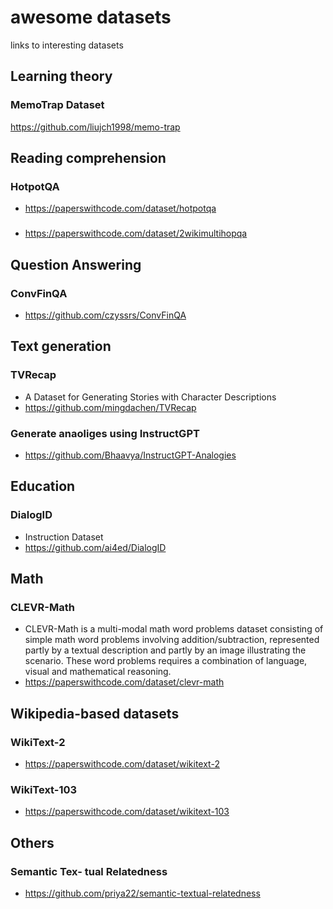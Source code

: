 # awesome datasets
links to interesting datasets

## Learning theory
### MemoTrap Dataset
https://github.com/liujch1998/memo-trap


## Reading comprehension
### HotpotQA
* https://paperswithcode.com/dataset/hotpotqa

### 
* https://paperswithcode.com/dataset/2wikimultihopqa


## Question Answering
### ConvFinQA
* https://github.com/czyssrs/ConvFinQA


## Text generation
### TVRecap
* A Dataset for Generating Stories with Character Descriptions
* https://github.com/mingdachen/TVRecap

### Generate anaoliges using InstructGPT
* https://github.com/Bhaavya/InstructGPT-Analogies

## Education
### DialogID
* Instruction Dataset
* https://github.com/ai4ed/DialogID




## Math
### CLEVR-Math 
* CLEVR-Math is a multi-modal math word problems dataset consisting of simple math word problems involving addition/subtraction, represented partly by a textual description and partly by an image illustrating the scenario. These word problems requires a combination of language, visual and mathematical reasoning.
* https://paperswithcode.com/dataset/clevr-math


## Wikipedia-based datasets
### WikiText-2
* https://paperswithcode.com/dataset/wikitext-2
### WikiText-103
* https://paperswithcode.com/dataset/wikitext-103


## Others
### Semantic Tex- tual Relatedness
* https://github.com/priya22/semantic-textual-relatedness


